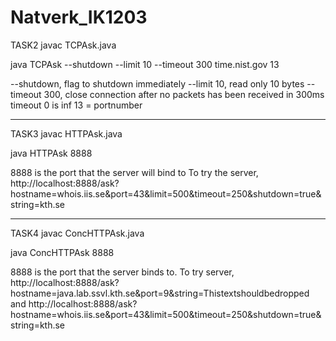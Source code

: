 # Natverk_IK1203
TASK2
javac TCPAsk.java

java TCPAsk --shutdown --limit 10 --timeout 300 time.nist.gov 13

--shutdown, flag to shutdown immediately
--limit 10, read only 10 bytes
--timeout 300, close connection after no packets has been received in 300ms
               timeout 0 is inf
13 = portnumber
              
-----------------------------------
TASK3
javac HTTPAsk.java

java HTTPAsk 8888

8888 is the port that the server will bind to
To try the server,
http://localhost:8888/ask?hostname=whois.iis.se&port=43&limit=500&timeout=250&shutdown=true&string=kth.se

-----------------------------------
TASK4
javac ConcHTTPAsk.java

java ConcHTTPAsk 8888

8888 is the port that the server binds to.
To try server,
http://localhost:8888/ask?hostname=java.lab.ssvl.kth.se&port=9&string=Thistextshouldbedropped
and
http://localhost:8888/ask?hostname=whois.iis.se&port=43&limit=500&timeout=250&shutdown=true&string=kth.se

